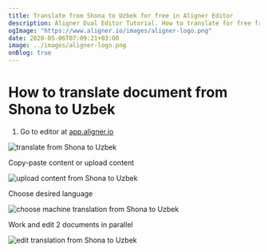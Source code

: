 ```yaml
---
title: Translate from Shona to Uzbek for free in Aligner Editor
description: Aligner Dual Editor Tutorial. How to translate for free from Shona to Uzbek. Aligner is multilingual document management platform. 
ogImage: "https://www.aligner.io/images/aligner-logo.png"
date: 2020-05-06T07:09:21+03:00
image: ../images/aligner-logo.png
onBlog: true
---
```


# How to translate document from Shona to Uzbek

1. Go to editor at [app.aligner.io](https://app.aligner.io "Aligner App web page")

![translate from Shona to Uzbek](../aligner-blank-editor.png "translate from Shona to Uzbek")

Copy-paste content or upload content

![upload content from Shona to Uzbek](../aligner-uploaded-document.png "upload content from Shona to Uzbek")

Choose desired language

![choose machine translation from Shona to Uzbek](../aligner-language-dropdown.png "choose machine translation from Shona to Uzbek")

Work and edit 2 documents in parallel

![edit translation from Shona to Uzbek](../aligner-double-sitded-editor.png "edit translation from Shona to Uzbek")

